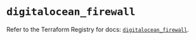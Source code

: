 # `digitalocean_firewall`

Refer to the Terraform Registry for docs: [`digitalocean_firewall`](https://registry.terraform.io/providers/digitalocean/digitalocean/2.41.0/docs/resources/firewall).
